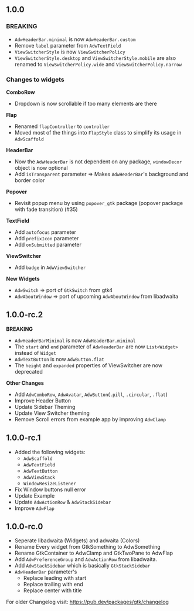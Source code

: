 ## 1.0.0

### **BREAKING**
- `AdwHeaderBar.minimal` is now `AdwHeaderBar.custom`
- Remove `label` parameter from `AdwTextField`
- `ViewSwitcherStyle` is now `ViewSwitcherPolicy`
- `ViewSwitcherStyle.desktop` and `ViewSwitcherStyle.mobile` are also renamed to `ViewSwitcherPolicy.wide` and `ViewSwitcherPolicy.narrow`

### **Changes to widgets**
**ComboRow**
- Dropdown is now scrollable if too many elements are there

**Flap**
- Renamed `flapController` to `controller`
- Moved most of the things into `FlapStyle` class to simplify its usage in `AdwScaffold`

**HeaderBar**
- Now the `AdwHeaderBar` is not dependent on any package, `windowDecor` object is now optional
- Add `isTransparent` parameter => Makes `AdwHeaderBar`'s background and border color

**Popover**
- Revisit popup menu by using `popover_gtk` package (popover package with fade transition) (#35)

**TextField**
- Add `autofocus` parameter
- Add `prefixIcon` parameter
- Add `onSubmitted` parameter

**ViewSwitcher**
- Add `badge` in `AdwViewSwitcher`

**New Widgets**
- `AdwSwitch` => port of `GtkSwitch` from gtk4
- `AdwAboutWindow` => port of upcoming `AdwAboutWindow` from libadwaita

## 1.0.0-rc.2

**BREAKING**
- `AdwHeaderBarMinimal` is now `AdwHeaderBar.minimal`
- The `start` and `end` parameter of `AdwHeaderBar` are now `List<Widget>` instead of `Widget`
- `AdwTextButton` is now `AdwButton.flat`
- The `height` and `expanded` properties of ViewSwitcher are now deprecated

**Other Changes**
- Add `AdwComboRow`, `AdwAvatar`, `AdwButton`(`.pill`, `.circular`, `.flat`)
- Improve Header Button
- Update Sidebar Theming
- Update View Switcher theming
- Remove Scroll errors from example app by improving `AdwClamp`

## 1.0.0-rc.1

- Added the following widgets:
  - `AdwScaffold`
  - `AdwTextField`
  - `AdwTextButton`
  - `AdwViewStack`
  - `WindowResizeListener`
- Fix Window buttons null error
- Update Example
- Update `AdwActionRow` & `AdwStackSidebar`
- Improve `AdwFlap`

## 1.0.0-rc.0

- Seperate libadwaita (Widgets) and adwaita (Colors)
- Rename Every widget from GtkSomething to AdwSomething
- Rename GtkContainer to AdwClamp and GtkTwoPane to AdwFlap
- Add `AdwPreferenceGroup` and `AdwActionRow` from libadwaita.
- Add `AdwStackSidebar` which is basically `GtkStackSidebar`
- `AdwHeaderBar` parameter's
  - Replace leading with start
  - Replace trailing with end
  - Replace center with title

For older Changelog visit: https://pub.dev/packages/gtk/changelog
